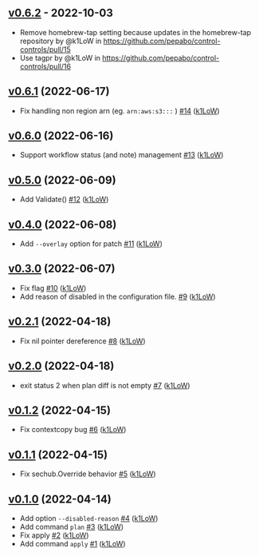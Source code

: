 ## [v0.6.2](https://github.com/pepabo/control-controls/compare/v0.6.1...v0.6.2) - 2022-10-03
- Remove homebrew-tap setting because updates in the homebrew-tap repository by @k1LoW in https://github.com/pepabo/control-controls/pull/15
- Use tagpr by @k1LoW in https://github.com/pepabo/control-controls/pull/16

## [v0.6.1](https://github.com/pepabo/control-controls/compare/v0.6.0...v0.6.1) (2022-06-17)

* Fix handling non region arn (eg. `arn:aws:s3:::` ) [#14](https://github.com/pepabo/control-controls/pull/14) ([k1LoW](https://github.com/k1LoW))

## [v0.6.0](https://github.com/pepabo/control-controls/compare/v0.5.0...v0.6.0) (2022-06-16)

* Support workflow status (and note) management [#13](https://github.com/pepabo/control-controls/pull/13) ([k1LoW](https://github.com/k1LoW))

## [v0.5.0](https://github.com/pepabo/control-controls/compare/v0.4.0...v0.5.0) (2022-06-09)

* Add Validate() [#12](https://github.com/pepabo/control-controls/pull/12) ([k1LoW](https://github.com/k1LoW))

## [v0.4.0](https://github.com/pepabo/control-controls/compare/v0.3.0...v0.4.0) (2022-06-08)

* Add `--overlay` option for patch [#11](https://github.com/pepabo/control-controls/pull/11) ([k1LoW](https://github.com/k1LoW))

## [v0.3.0](https://github.com/pepabo/control-controls/compare/v0.2.1...v0.3.0) (2022-06-07)

* Fix flag [#10](https://github.com/pepabo/control-controls/pull/10) ([k1LoW](https://github.com/k1LoW))
* Add reason of disabled in the configuration file. [#9](https://github.com/pepabo/control-controls/pull/9) ([k1LoW](https://github.com/k1LoW))

## [v0.2.1](https://github.com/pepabo/control-controls/compare/v0.2.0...v0.2.1) (2022-04-18)

* Fix nil pointer dereference [#8](https://github.com/pepabo/control-controls/pull/8) ([k1LoW](https://github.com/k1LoW))

## [v0.2.0](https://github.com/pepabo/control-controls/compare/v0.1.2...v0.2.0) (2022-04-18)

* exit status 2 when plan diff is not empty [#7](https://github.com/pepabo/control-controls/pull/7) ([k1LoW](https://github.com/k1LoW))

## [v0.1.2](https://github.com/pepabo/control-controls/compare/v0.1.1...v0.1.2) (2022-04-15)

* Fix contextcopy bug [#6](https://github.com/pepabo/control-controls/pull/6) ([k1LoW](https://github.com/k1LoW))

## [v0.1.1](https://github.com/pepabo/control-controls/compare/v0.1.0...v0.1.1) (2022-04-15)

* Fix sechub.Override behavior [#5](https://github.com/pepabo/control-controls/pull/5) ([k1LoW](https://github.com/k1LoW))

## [v0.1.0](https://github.com/pepabo/control-controls/compare/60006830255c...v0.1.0) (2022-04-14)

* Add option `--disabled-reason` [#4](https://github.com/pepabo/control-controls/pull/4) ([k1LoW](https://github.com/k1LoW))
* Add command `plan` [#3](https://github.com/pepabo/control-controls/pull/3) ([k1LoW](https://github.com/k1LoW))
* Fix apply [#2](https://github.com/pepabo/control-controls/pull/2) ([k1LoW](https://github.com/k1LoW))
* Add command `apply` [#1](https://github.com/pepabo/control-controls/pull/1) ([k1LoW](https://github.com/k1LoW))

